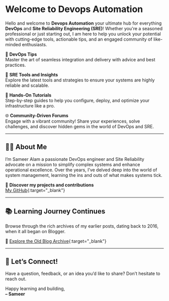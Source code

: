 # Welcome to Devops Automation 

Hello and welcome to **Devops Automation** your ultimate hub for everything **DevOps** and **Site Reliability Engineering (SRE)**! Whether you're a seasoned professional or just starting out, I am here to help you unlock your potential with cutting-edge tools, actionable tips, and an engaged community of like-minded enthusiasts.  

🎯 **DevOps Tips**  
Master the art of seamless integration and delivery with advice and best practices.

🔧 **SRE Tools and Insights**  
Explore the latest tools and strategies to ensure your systems are highly reliable and scalable.

📘 **Hands-On Tutorials**  
Step-by-step guides to help you configure, deploy, and optimize your infrastructure like a pro.

🌐 **Community-Driven Forums**  
Engage with a vibrant community! Share your experiences, solve challenges, and discover hidden gems in the world of DevOps and SRE.

---

## 👨‍💻 About Me
I’m Sameer Alam a passionate DevOps engineer and Site Reliability advocate on a mission to simplify complex systems and enhance operational excellence. Over the years, I’ve delved deep into the world of system management, learning the ins and outs of what makes systems tick.  

🔗 **Discover my projects and contributions**  
[My GitHub](https://github.com/sameeralam3127){:target="_blank"}

---

## 📚 Learning Journey Continues

Browse through the rich archives of my earlier posts, dating back to 2016, when it all began on Blogger.  

🔗 [Explore the Old Blog Archive](https://compute-central.blogspot.com/){:target="_blank"}

---

## 📩 Let’s Connect!

Have a question, feedback, or an idea you’d like to share? Don’t hesitate to reach out. 

Happy learning and building,  
**– Sameer**
